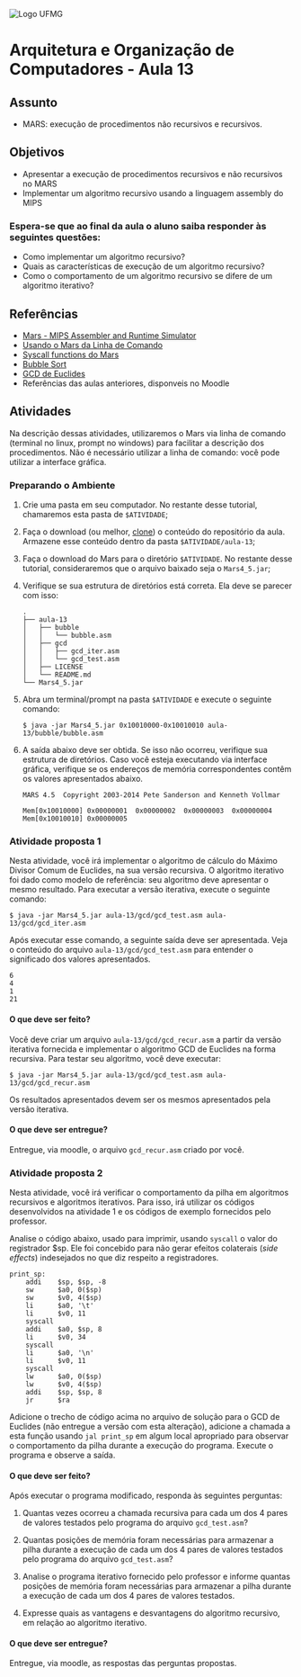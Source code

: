![Logo UFMG](https://www.ufmg.br/marca/ass6.jpg)

# Arquitetura e Organização de Computadores - Aula 13

## Assunto

* MARS: execução de procedimentos não recursivos e recursivos.

## Objetivos

* Apresentar a execução de procedimentos recursivos e não recursivos no MARS
* Implementar um algoritmo recursivo usando a linguagem assembly do MIPS

### Espera-se que ao final da aula o aluno saiba responder às seguintes questões:

* Como implementar um algoritmo recursivo?
* Quais as características de execução de um algoritmo recursivo?
* Como o comportamento de um algoritmo recursivo se difere de um algoritmo iterativo?


## Referências

* [Mars - MIPS Assembler and Runtime Simulator](http://courses.missouristate.edu/KenVollmar/mars/)
* [Usando o Mars da Linha de Comando](https://courses.missouristate.edu/KenVollmar/mars/Help/MarsHelpCommand.html)
* [Syscall functions do Mars](http://courses.missouristate.edu/kenvollmar/mars/help/syscallhelp.html)
* [Bubble Sort](https://en.wikipedia.org/wiki/Bubble_sort)
* [GCD de Euclides](https://en.wikipedia.org/wiki/Euclidean_algorithm)
* Referências das aulas anteriores, disponveis no Moodle


## Atividades

Na descrição dessas atividades, utilizaremos o Mars via linha de comando (terminal no linux, prompt no windows) para facilitar a descrição dos procedimentos. Não é necessário utilizar a linha de comando: você pode utilizar a interface gráfica.

### Preparando o Ambiente

1. Crie uma pasta em seu computador. No restante desse tutorial, chamaremos esta pasta de `$ATIVIDADE`;

1. Faça o download (ou melhor, [clone](https://help.github.com/articles/cloning-a-repository/)) o conteúdo do repositório da aula. Armazene esse conteúdo dentro da pasta `$ATIVIDADE/aula-13`;

1. Faça o download do Mars para o diretório `$ATIVIDADE`. No restante desse tutorial, consideraremos que o arquivo baixado seja o `Mars4_5.jar`;

1. Verifique se sua estrutura de diretórios está correta. Ela deve se parecer com isso:
    ```
    .
    ├── aula-13
    │   ├── bubble
    │   │   └── bubble.asm
    │   ├── gcd
    │   │   ├── gcd_iter.asm
    │   │   └── gcd_test.asm
    │   ├── LICENSE
    │   └── README.md
    └── Mars4_5.jar

    ```
  
1. Abra um terminal/prompt na pasta `$ATIVIDADE` e execute o seguinte comando:
    ```
    $ java -jar Mars4_5.jar 0x10010000-0x10010010 aula-13/bubble/bubble.asm
    ```
1. A saída abaixo deve ser obtida. Se isso não ocorreu, verifique sua estrutura de diretórios. Caso você esteja executando via interface gráfica, verifique se os endereços de memória correspondentes contêm os valores apresentados abaixo.

    ```
    MARS 4.5  Copyright 2003-2014 Pete Sanderson and Kenneth Vollmar

    Mem[0x10010000]	0x00000001	0x00000002	0x00000003	0x00000004	
    Mem[0x10010010]	0x00000005
    ```

### Atividade proposta 1

Nesta atividade, você irá implementar o algoritmo de cálculo do Máximo Divisor Comum de Euclides, na sua versão recursiva. O algoritmo iterativo foi dado como modelo de referência: seu algoritmo deve apresentar o mesmo resultado. Para executar a versão iterativa, execute o seguinte comando:

```
$ java -jar Mars4_5.jar aula-13/gcd/gcd_test.asm aula-13/gcd/gcd_iter.asm
```
  
Após executar esse comando, a seguinte saída deve ser apresentada. Veja o conteúdo do arquivo `aula-13/gcd/gcd_test.asm` para entender o significado dos valores apresentados.

```
6
4
1
21
```
    
#### O que deve ser feito?

Você deve criar um arquivo `aula-13/gcd/gcd_recur.asm` a partir da versão iterativa fornecida e implementar o algoritmo GCD de Euclides na forma recursiva. Para testar seu algoritmo, você deve executar:

```
$ java -jar Mars4_5.jar aula-13/gcd/gcd_test.asm aula-13/gcd/gcd_recur.asm
```

Os resultados apresentados devem ser os mesmos apresentados pela versão iterativa.

#### O que deve ser entregue?

Entregue, via moodle, o arquivo `gcd_recur.asm` criado por você.


### Atividade proposta 2

Nesta atividade, você irá verificar o comportamento da pilha em algoritmos recursivos e algoritmos iterativos. Para isso, irá utilizar os códigos desenvolvidos na atividade 1 e os códigos de exemplo fornecidos pelo professor.

Analise o código abaixo, usado para imprimir, usando `syscall` o valor do registrador $sp. Ele foi concebido para não gerar efeitos colaterais (*side effects*) indesejados no que diz respeito a registradores. 

```assembly
print_sp:
    addi    $sp, $sp, -8
    sw      $a0, 0($sp)
    sw      $v0, 4($sp)
    li      $a0, '\t'
    li      $v0, 11
    syscall
    addi    $a0, $sp, 8
    li      $v0, 34
    syscall
    li      $a0, '\n'
    li      $v0, 11
    syscall
    lw      $a0, 0($sp)
    lw      $v0, 4($sp)
    addi    $sp, $sp, 8
    jr      $ra
```
 Adicione o trecho de código acima no arquivo de solução para o GCD de Euclides (não entregue a versão com esta alteração), adicione a chamada a esta função usando `jal print_sp` em algum local apropriado para observar o comportamento da pilha durante a execução do programa. Execute o programa e observe a saída. 


#### O que deve ser feito?

Após executar o programa modificado, responda às seguintes perguntas:

1. Quantas vezes ocorreu a chamada recursiva para cada um dos 4 pares de valores testados pelo programa do arquivo `gcd_test.asm`?

1. Quantas posições de memória foram necessárias para armazenar a pilha durante a execução de cada um dos 4 pares de valores testados pelo programa do arquivo `gcd_test.asm`?

1. Analise o programa iterativo fornecido pelo professor e informe quantas posições de memória foram necessárias para armazenar a pilha durante a execução de cada um dos 4 pares de valores testados. 

1. Expresse quais as vantagens e desvantagens do algoritmo recursivo, em relação ao algoritmo iterativo.

#### O que deve ser entregue?

Entregue, via moodle, as respostas das perguntas propostas.
